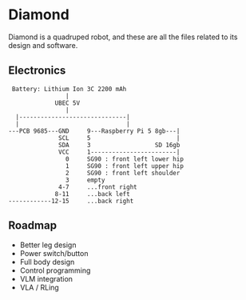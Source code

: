 # Diamond

Diamond is a quadruped robot, and these are all the files related to its design and software. 

## Electronics
```
 Battery: Lithium Ion 3C 2200 mAh
                |
             UBEC 5V
                |
  |------------------------------|
  |                              |
---PCB 9685---GND     9---Raspberry Pi 5 8gb---|
              SCL     5                        |
              SDA     3                  SD 16gb
              VCC     1------------------------|
                0     SG90 : front left lower hip
                1     SG90 : front left upper hip
                2     SG90 : front left shoulder
                3     empty
              4-7     ...front right
             8-11     ...back left
------------12-15     ...back right
```

## Roadmap
- Better leg design
- Power switch/button
- Full body design
- Control programming
- VLM integration
- VLA / RLing
